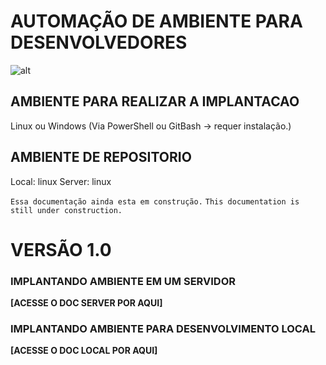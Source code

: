 # AUTOMAÇÃO DE AMBIENTE PARA DESENVOLVEDORES

![![alt](https://link)](https://i.kinja-img.com/gawker-media/image/upload/s--SwOz7-5Q--/c_scale,f_auto,fl_progressive,q_80,w_800/jzq8yxubbbw7wyxmndm3.jpg)

## AMBIENTE PARA REALIZAR A IMPLANTACAO
Linux ou Windows (Via PowerShell ou GitBash -> requer instalação.)

## AMBIENTE DE REPOSITORIO
Local: linux
Server: linux

```Essa documentação ainda esta em construção.```
```This documentation is still under construction.```

# VERSÃO 1.0



### IMPLANTANDO AMBIENTE EM UM SERVIDOR
**[ACESSE O DOC SERVER POR AQUI]**

[ACESSE O DOC CORRESPONDENTE POR AQUI]: https://github.com/rafaelspaesleme-ads/scripts-sh/blob/master/README-INSTALL-ENV-SERVER.md


### IMPLANTANDO AMBIENTE PARA DESENVOLVIMENTO LOCAL
**[ACESSE O DOC LOCAL POR AQUI]**

[ACESSE O DOC CORRESPONDENTE POR AQUI]: https://github.com/rafaelspaesleme-ads/scripts-sh/blob/master/README-INSTALL-ENV-LOCAL.md
